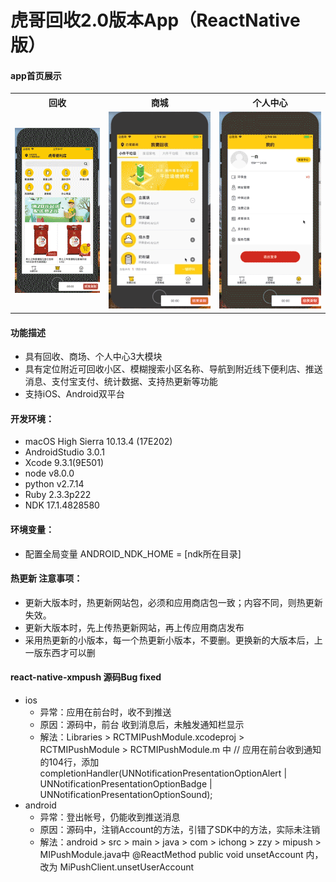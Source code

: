 # 虎哥回收2.0版本App（ReactNative版）
<h4>app首页展示</h4>
<table style='text-align:center;'>
    <tr>
        <th>回收</th>
        <th>商城</th>
        <th>个人中心</th>
    </tr>
    <tr>
        <td><img src='./show2.gif' /></td>
        <td><img src='./show1.gif' /></td>
        <td><img src='./show3.gif' /></td>
    </tr>
</table>
<h4>功能描述</h4>
<ul>
    <li>具有回收、商场、个人中心3大模块</li>
    <li>具有定位附近可回收小区、模糊搜索小区名称、导航到附近线下便利店、推送消息、支付宝支付、统计数据、支持热更新等功能</li>
    <li>支持iOS、Android双平台</li>
</ul>
<h4>开发环境：</h4>
<ul>
    <li>macOS High Sierra 10.13.4 (17E202)</li>
    <li>AndroidStudio 3.0.1</li>
    <li>Xcode 9.3.1(9E501)</li>
    <li>node v8.0.0</li>
    <li>python v2.7.14</li>
    <li>Ruby 2.3.3p222</li>
    <li>NDK 17.1.4828580</li>
</ul>

<h4>环境变量：</h4>
<ul>
    <li>配置全局变量 ANDROID_NDK_HOME = [ndk所在目录]</li>
</ul>

<h4>热更新 注意事项：</h4>
<ul>
    <li>更新大版本时，热更新网站包，必须和应用商店包一致；内容不同，则热更新失效。</li>
    <li>更新大版本时，先上传热更新网站，再上传应用商店发布</li>
    <li>采用热更新的小版本，每一个热更新小版本，不要删。更换新的大版本后，上一版东西才可以删</li>
</ul>

<h4>react-native-xmpush 源码Bug fixed</h4>
<ul>
    <li>ios
        <ul>
            <li>异常：应用在前台时，收不到推送</li>
            <li>原因：源码中，前台 收到消息后，未触发通知栏显示</li>
            <li>解法：Libraries > RCTMIPushModule.xcodeproj > RCTMIPushModule > RCTMIPushModule.m 中 // 应用在前台收到通知的104行，添加 completionHandler(UNNotificationPresentationOptionAlert | UNNotificationPresentationOptionBadge | UNNotificationPresentationOptionSound);</li>
        </ul>
    </li>
    <li>
        android
        <ul>
            <li>异常：登出帐号，仍能收到推送消息</li>
            <li>原因：源码中，注销Account的方法，引错了SDK中的方法，实际未注销</li>
            <li>解法：android > src > main > java > com > ichong > zzy > mipush > MIPushModule.java中 @ReactMethod public void unsetAccount 内，改为 MiPushClient.unsetUserAccount  </li>
        </ul>
    </li>
</ul>

<br/>